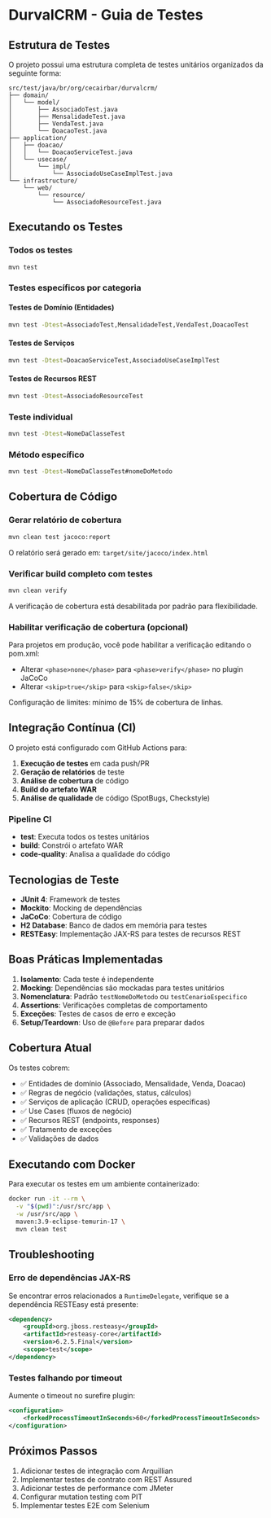 # DurvalCRM - Guia de Testes

## Estrutura de Testes

O projeto possui uma estrutura completa de testes unitários organizados da seguinte forma:

```
src/test/java/br/org/cecairbar/durvalcrm/
├── domain/
│   └── model/
│       ├── AssociadoTest.java
│       ├── MensalidadeTest.java
│       ├── VendaTest.java
│       └── DoacaoTest.java
├── application/
│   ├── doacao/
│   │   └── DoacaoServiceTest.java
│   └── usecase/
│       └── impl/
│           └── AssociadoUseCaseImplTest.java
└── infrastructure/
    └── web/
        └── resource/
            └── AssociadoResourceTest.java
```

## Executando os Testes

### Todos os testes
```bash
mvn test
```

### Testes específicos por categoria

#### Testes de Domínio (Entidades)
```bash
mvn test -Dtest=AssociadoTest,MensalidadeTest,VendaTest,DoacaoTest
```

#### Testes de Serviços
```bash
mvn test -Dtest=DoacaoServiceTest,AssociadoUseCaseImplTest
```

#### Testes de Recursos REST
```bash
mvn test -Dtest=AssociadoResourceTest
```

### Teste individual
```bash
mvn test -Dtest=NomeDaClasseTest
```

### Método específico
```bash
mvn test -Dtest=NomeDaClasseTest#nomeDoMetodo
```

## Cobertura de Código

### Gerar relatório de cobertura
```bash
mvn clean test jacoco:report
```

O relatório será gerado em: `target/site/jacoco/index.html`

### Verificar build completo com testes
```bash
mvn clean verify
```

A verificação de cobertura está desabilitada por padrão para flexibilidade.

### Habilitar verificação de cobertura (opcional)
Para projetos em produção, você pode habilitar a verificação editando o pom.xml:
- Alterar `<phase>none</phase>` para `<phase>verify</phase>` no plugin JaCoCo
- Alterar `<skip>true</skip>` para `<skip>false</skip>`

Configuração de limites: mínimo de 15% de cobertura de linhas.

## Integração Contínua (CI)

O projeto está configurado com GitHub Actions para:

1. **Execução de testes** em cada push/PR
2. **Geração de relatórios** de teste
3. **Análise de cobertura** de código
4. **Build do artefato WAR**
5. **Análise de qualidade** de código (SpotBugs, Checkstyle)

### Pipeline CI

- **test**: Executa todos os testes unitários
- **build**: Constrói o artefato WAR
- **code-quality**: Analisa a qualidade do código

## Tecnologias de Teste

- **JUnit 4**: Framework de testes
- **Mockito**: Mocking de dependências
- **JaCoCo**: Cobertura de código
- **H2 Database**: Banco de dados em memória para testes
- **RESTEasy**: Implementação JAX-RS para testes de recursos REST

## Boas Práticas Implementadas

1. **Isolamento**: Cada teste é independente
2. **Mocking**: Dependências são mockadas para testes unitários
3. **Nomenclatura**: Padrão `testNomeDoMetodo` ou `testCenarioEspecifico`
4. **Assertions**: Verificações completas de comportamento
5. **Exceções**: Testes de casos de erro e exceção
6. **Setup/Teardown**: Uso de `@Before` para preparar dados

## Cobertura Atual

Os testes cobrem:

- ✅ Entidades de domínio (Associado, Mensalidade, Venda, Doacao)
- ✅ Regras de negócio (validações, status, cálculos)
- ✅ Serviços de aplicação (CRUD, operações específicas)
- ✅ Use Cases (fluxos de negócio)
- ✅ Recursos REST (endpoints, responses)
- ✅ Tratamento de exceções
- ✅ Validações de dados

## Executando com Docker

Para executar os testes em um ambiente containerizado:

```bash
docker run -it --rm \
  -v "$(pwd)":/usr/src/app \
  -w /usr/src/app \
  maven:3.9-eclipse-temurin-17 \
  mvn clean test
```

## Troubleshooting

### Erro de dependências JAX-RS
Se encontrar erros relacionados a `RuntimeDelegate`, verifique se a dependência RESTEasy está presente:

```xml
<dependency>
    <groupId>org.jboss.resteasy</groupId>
    <artifactId>resteasy-core</artifactId>
    <version>6.2.5.Final</version>
    <scope>test</scope>
</dependency>
```

### Testes falhando por timeout
Aumente o timeout no surefire plugin:

```xml
<configuration>
    <forkedProcessTimeoutInSeconds>60</forkedProcessTimeoutInSeconds>
</configuration>
```

## Próximos Passos

1. Adicionar testes de integração com Arquillian
2. Implementar testes de contrato com REST Assured
3. Adicionar testes de performance com JMeter
4. Configurar mutation testing com PIT
5. Implementar testes E2E com Selenium